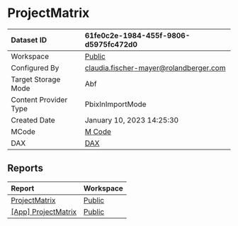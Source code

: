 



# ProjectMatrix

|Dataset ID|61fe0c2e-1984-455f-9806-d5975fc472d0|
| :--- | :--- |
|Workspace|[Public](../Workspaces/Public.md)|
|Configured By|claudia.fischer-mayer@rolandberger.com|
|Target Storage Mode|Abf|
|Content Provider Type|PbixInImportMode|
|Created Date|January 10, 2023 14:25:30|
|MCode|[M Code](./ProjectMatrix/mcode.md)|
|DAX|[DAX](./ProjectMatrix/dax.md)|

## Reports

|Report|Workspace|
| :--- | :--- |
|[ProjectMatrix](../Reports/ProjectMatrix.md)|[Public](../Workspaces/Public.md)|
|[[App] ProjectMatrix](../Reports/[App]-ProjectMatrix.md)|[Public](../Workspaces/Public.md)|
